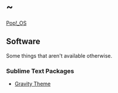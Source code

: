 # ~

[Pop!_OS](https://pop.system76.com/)

## Software

Some things that aren't available otherwise.

### Sublime Text Packages

* [Gravity Theme](https://packagecontrol.io/packages/Theme%20-%20Gravity)
